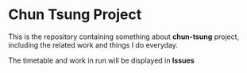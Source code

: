 # Chun Tsung Project
This is the repository containing something about **chun-tsung** project, including the related work and things I do everyday.  

The timetable and work in run will be displayed in **Issues**
